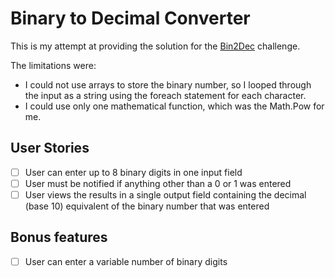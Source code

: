 # Binary to Decimal Converter

This is my attempt at providing the solution for the [Bin2Dec](https://github.com/florinpop17/app-ideas/blob/master/Projects/1-Beginner/Bin2Dec-App.md) challenge.

The limitations were:
* I could not use arrays to store the binary number, so I looped through the input as a string using the foreach statement for each character.
* I could use only one mathematical function, which was the Math.Pow for me.

## User Stories

-   [ ] User can enter up to 8 binary digits in one input field
-   [ ] User must be notified if anything other than a 0 or 1 was entered
-   [ ] User views the results in a single output field containing the decimal (base 10) equivalent of the binary number that was entered

## Bonus features

-   [ ] User can enter a variable number of binary digits
